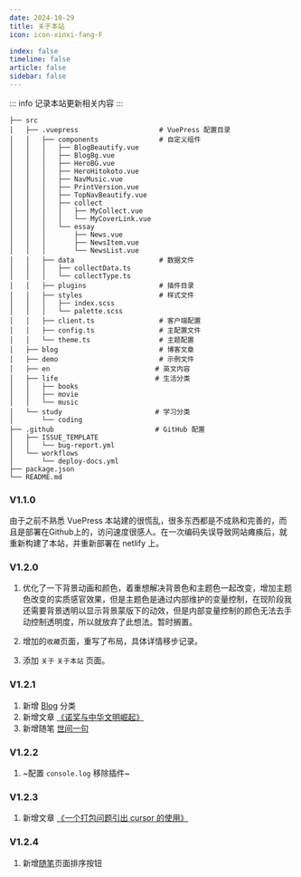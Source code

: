 ```yaml
---
date: 2024-10-29
title: 关于本站
icon: icon-xinxi-fang-F

index: false
timeline: false
article: false
sidebar: false
---
```

::: info 
    记录本站更新相关内容
:::

```shell:no-line-numbers
├── src
│   ├── .vuepress                    # VuePress 配置目录
│   │   ├── components               # 自定义组件
│   │   │   ├── BlogBeautify.vue
│   │   │   ├── BlogBg.vue
│   │   │   ├── HeroBG.vue
│   │   │   ├── HeroHitokoto.vue
│   │   │   ├── NavMusic.vue
│   │   │   ├── PrintVersion.vue
│   │   │   ├── TopNavBeautify.vue
│   │   │   ├── collect
│   │   │   │   ├── MyCollect.vue
│   │   │   │   └── MyCoverLink.vue
│   │   │   └── essay
│   │   │       ├── News.vue
│   │   │       ├── NewsItem.vue
│   │   │       └── NewsList.vue
│   │   ├── data                     # 数据文件
│   │   │   ├── collectData.ts
│   │   │   └── collectType.ts
│   │   ├── plugins                  # 插件目录
│   │   ├── styles                   # 样式文件
│   │   │   ├── index.scss
│   │   │   └── palette.scss
│   │   ├── client.ts                # 客户端配置
│   │   ├── config.ts                # 主配置文件
│   │   └── theme.ts                 # 主题配置
│   ├── blog                         # 博客文章
│   ├── demo                         # 示例文件
│   ├── en                          # 英文内容
│   ├── life                        # 生活分类
│   │   ├── books
│   │   ├── movie
│   │   └── music
│   └── study                       # 学习分类
│       └── coding
├── .github                         # GitHub 配置
│   ├── ISSUE_TEMPLATE
│   │   └── bug-report.yml
│   └── workflows
│       └── deploy-docs.yml
├── package.json
└── README.md
```
### V1.1.0
由于之前不熟悉 VuePress 本站建的很慌乱，很多东西都是不成熟和完善的，而且是部署在Github上的，访问速度很感人。在一次编码失误导致网站瘫痪后，就重新构建了本站，并重新部署在 netlify 上。

### V1.2.0
1. 优化了一下背景动画和颜色，着重想解决背景色和主题色一起改变，增加主题色改变的实质感官效果，但是主题色是通过内部维护的变量控制，在现阶段我还需要背景透明以显示背景蒙版下的动效，但是内部变量控制的颜色无法去手动控制透明度，所以就放弃了此想法。暂时搁置。

2. 增加的`收藏`页面，重写了布局，具体详情移步记录。

3. 添加 `关于` `关于本站` 页面。

### V1.2.1
1. 新增 [Blog](./blog/) 分类
2. 新增文章 [《诺奖与中华文明崛起》](./study/history/overview/诺奖与中华文明崛起.md)
3. 新增随笔 [世间一句](./essay/)

### V1.2.2
1. ~配置 `console.log` 移除插件~

### V1.2.3
1. 新增文章 [《一个打包问题引出 cursor 的使用》](./blog/cursor.md)

### V1.2.4
1. 新增[随笔](./essay/)页面排序按钮